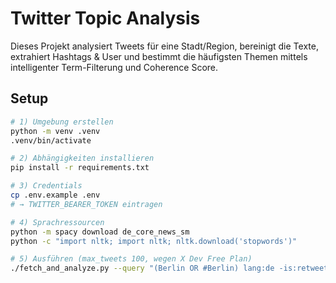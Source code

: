 # Twitter Topic Analysis

Dieses Projekt analysiert Tweets für eine Stadt/Region, bereinigt die Texte, extrahiert Hashtags & User
und bestimmt die häufigsten Themen mittels intelligenter Term-Filterung und Coherence Score.

## Setup

```bash
# 1) Umgebung erstellen
python -m venv .venv
.venv/bin/activate

# 2) Abhängigkeiten installieren
pip install -r requirements.txt

# 3) Credentials
cp .env.example .env
# → TWITTER_BEARER_TOKEN eintragen

# 4) Sprachressourcen
python -m spacy download de_core_news_sm
python -c "import nltk; import nltk; nltk.download('stopwords')"

# 5) Ausführen (max_tweets 100, wegen X Dev Free Plan)
./fetch_and_analyze.py --query "(Berlin OR #Berlin) lang:de -is:retweet" --max_tweets 100 --out_dir outputs
